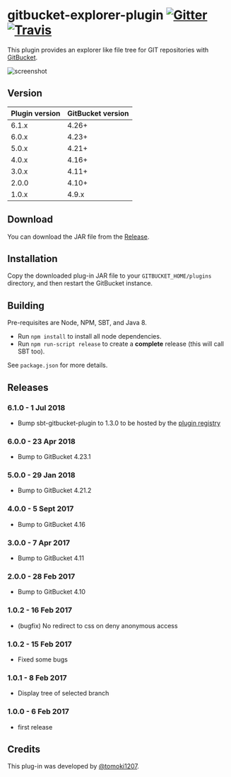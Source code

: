 gitbucket-explorer-plugin [![Gitter](https://img.shields.io/gitter/room/gitbucket/gitbucket.js.svg?style=flat-square)](https://gitter.im/gitbucket/gitbucket) [![Travis](https://img.shields.io/travis/gitbucket-plugins/gitbucket-explorer-plugin.svg?style=flat-square)](https://travis-ci.org/gitbucket-plugins/gitbucket-explorer-plugin)
===

This plugin provides an explorer like file tree for GIT repositories with [GitBucket](https://github.com/gitbucket/gitbucket).

![screenshot](screenshot.png)

Version
---

Plugin version|GitBucket version
:-------------|:----------------
6.1.x         |4.26+
6.0.x         |4.23+
5.0.x         |4.21+
4.0.x         |4.16+
3.0.x         |4.11+
2.0.0         |4.10+
1.0.x         |4.9.x

Download
---

You can download the JAR file from the [Release](https://github.com/gitbucket-plugins/gitbucket-explorer-plugin/releases).

Installation
---

Copy the downloaded plug-in JAR file to your `GITBUCKET_HOME/plugins` directory, and then restart the GitBucket instance.

Building
---
Pre-requisites are Node, NPM, SBT, and Java 8.
- Run `npm install` to install all node dependencies.
- Run `npm run-script release` to create a **complete** release (this will call SBT too).

See `package.json` for more details.

Releases
---
### 6.1.0 - 1 Jul 2018
- Bump sbt-gitbucket-plugin to 1.3.0 to be hosted by the [plugin registry](https://plugins.gitbucket-community.org/)

### 6.0.0 - 23 Apr 2018
- Bump to GitBucket 4.23.1

### 5.0.0 - 29 Jan 2018
- Bump to GitBucket 4.21.2

### 4.0.0 - 5 Sept 2017
- Bump to GitBucket 4.16

### 3.0.0 - 7 Apr 2017

- Bump to GitBucket 4.11

### 2.0.0 - 28 Feb 2017

- Bump to GitBucket 4.10

### 1.0.2 - 16 Feb 2017

- (bugfix) No redirect to css on deny anonymous access

### 1.0.2 - 15 Feb 2017

- Fixed some bugs

### 1.0.1 - 8 Feb 2017

- Display tree of selected branch

### 1.0.0 - 6 Feb 2017

- first release

Credits
---

This plug-in was developed by [@tomoki1207](https://github.com/tomoki1207).
